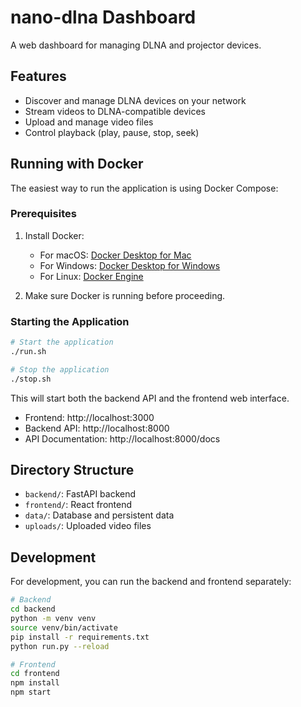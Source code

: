 # nano-dlna Dashboard

A web dashboard for managing DLNA and projector devices.

## Features

- Discover and manage DLNA devices on your network
- Stream videos to DLNA-compatible devices
- Upload and manage video files
- Control playback (play, pause, stop, seek)

## Running with Docker

The easiest way to run the application is using Docker Compose:

### Prerequisites

1. Install Docker:
   - For macOS: [Docker Desktop for Mac](https://docs.docker.com/desktop/install/mac-install/)
   - For Windows: [Docker Desktop for Windows](https://docs.docker.com/desktop/install/windows-install/)
   - For Linux: [Docker Engine](https://docs.docker.com/engine/install/)

2. Make sure Docker is running before proceeding.

### Starting the Application

```bash
# Start the application
./run.sh

# Stop the application
./stop.sh
```

This will start both the backend API and the frontend web interface.

- Frontend: http://localhost:3000
- Backend API: http://localhost:8000
- API Documentation: http://localhost:8000/docs

## Directory Structure

- `backend/`: FastAPI backend
- `frontend/`: React frontend
- `data/`: Database and persistent data
- `uploads/`: Uploaded video files

## Development

For development, you can run the backend and frontend separately:

```bash
# Backend
cd backend
python -m venv venv
source venv/bin/activate
pip install -r requirements.txt
python run.py --reload

# Frontend
cd frontend
npm install
npm start
```
